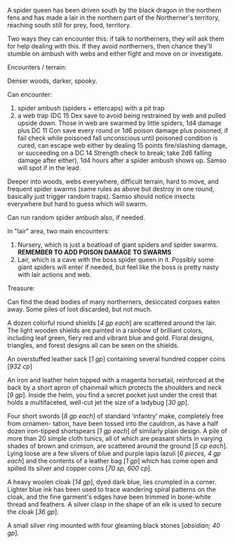 A spider queen has been driven south by the black dragon in the northern fens and has made a lair in the northern part of the Northerner's territory, reaching south still for prey, food, territory.
 
Two ways they can encounter this: if talk to northerners, they will ask them for help dealing with this. If they avoid northerners, then chance they'll stumble on ambush with webs and either fight and move on or investigate.
 
Encounters / terrain:
 
Denser woods, darker, spooky.
 
Can encounter:
 
1. spider ambush (spiders + ettercaps) with a pit trap
2. a web trap (DC 15 Dex save to avoid being restrained by web and pulled upside down. Those in web are swarmed by little spiders, 1d4 damage plus DC 11 Con save every round or 1d6 poison damage plus poisoned, if fail check while poisoned fall unconscious until poisoned condition is cured, can escape web either by dealing 15 points fire/slashing damage, or succeeding on a DC 14 Strength check to break; take 2d6 falling damage after either), 1d4 hours after a spider ambush shows up. Samso will spot if in the lead.
 
Deeper into woods, webs everywhere, difficult terrain, hard to move, and frequent spider swarms (same rules as above but destroy in one round, basically just trigger random traps). Samso should notice insects everywhere but hard to guess which will swarm.
 
Can run random spider ambush also, if needed.
 
In "lair" area, two main encounters:
 
1. Nursery, which is just a boatload of giant spiders and spider swarms. **REMEMBER TO ADD POISON DAMAGE TO SWARMS**
2. Lair, which is a cave with the boss spider queen in it. Possibly some giant spiders will enter if needed, but feel like the boss is pretty nasty with lair actions and web.
 
Treasure:
 
Can find the dead bodies of many northerners, desiccated corpses eaten away. Some piles of loot discarded, but not much.
 
A dozen colorful round shields [_4 gp each_] are scattered around the lair. The light wooden shields are painted in a rainbow of brilliant colors, including leaf green, fiery red and vibrant blue and gold. Floral designs, triangles, and forest designs all can be seen on the shields.
 
An overstuffed leather sack [_1 gp_] containing several hundred copper coins [_932 cp_]
 
An iron and leather helm topped with a magenta horsetail, reinforced at the back by a short apron of chainmail which protects the shoulders and neck [_9 gp_]. Inside the helm, you find a secret pocket just under the crest that holds a multifaceted, well-cut jet the size of a ladybug [_30 gp_].
 
Four short swords [_8 gp each_] of standard ‘infantry’ make, completely free from ornamen- tation, have been tossed into the cauldron, as have a half dozen iron-tipped shortspears [_1 gp each_] of similarly plain design. A pile of more than 20 simple cloth tunics, all of which are peasant shirts in varying shades of brown and crimson, are scattered around the ground [_5 cp each_]. Lying loose are a few slivers of blue and purple lapis lazuli [_6 pieces, 4 gp each_] and the contents of a leather bag [_1 gp_] which has come open and spilled its silver and copper coins [_70 sp, 600 cp_].
 
A heavy woolen cloak [_14 gp_], dyed dark blue, lies crumpled in a corner. Lighter blue ink has been used to trace wandering spiral patterns on the cloak, and the fine garment's edges have been trimmed in bone-white thread and feathers. A silver clasp in the shape of an elk is used to secure the cloak [_36 gp_].
 
A small silver ring mounted with four gleaming black stones [_obsidian; 40 gp_].